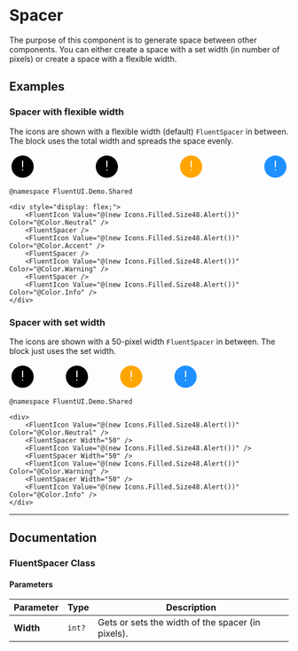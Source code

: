 # Spacer

The purpose of this component is to generate space between other components. You can either create a space with a set width (in number of pixels) or create a space with a flexible width.

## Examples

### Spacer with flexible width

The icons are shown with a flexible width (default) `FluentSpacer` in between. The block uses the total width and spreads the space evenly.

<div style="display: flex; justify-content: space-between; width: 100%;">
    <svg width="48" height="48" fill="var(--neutral-foreground-rest)"><path d="M24 4C12.95 4 4 12.95 4 24s8.95 20 20 20 20-8.95 20-20S35.05 4 24 4Zm-1 9h2v12h-2V13Zm0 16h2v2h-2v-2Z"/></svg>
    <svg width="48" height="48" fill="var(--accent-foreground-rest)"><path d="M24 4C12.95 4 4 12.95 4 24s8.95 20 20 20 20-8.95 20-20S35.05 4 24 4Zm-1 9h2v12h-2V13Zm0 16h2v2h-2v-2Z"/></svg>
    <svg width="48" height="48" fill="orange"><path d="M24 4C12.95 4 4 12.95 4 24s8.95 20 20 20 20-8.95 20-20S35.05 4 24 4Zm-1 9h2v12h-2V13Zm0 16h2v2h-2v-2Z"/></svg>
    <svg width="48" height="48" fill="dodgerblue"><path d="M24 4C12.95 4 4 12.95 4 24s8.95 20 20 20 20-8.95 20-20S35.05 4 24 4Zm-1 9h2v12h-2V13Zm0 16h2v2h-2v-2Z"/></svg>
</div>

```razor
@namespace FluentUI.Demo.Shared

<div style="display: flex;">
    <FluentIcon Value="@(new Icons.Filled.Size48.Alert())" Color="@Color.Neutral" />
    <FluentSpacer />
    <FluentIcon Value="@(new Icons.Filled.Size48.Alert())" Color="@Color.Accent" />
    <FluentSpacer />
    <FluentIcon Value="@(new Icons.Filled.Size48.Alert())" Color="@Color.Warning" />
    <FluentSpacer />
    <FluentIcon Value="@(new Icons.Filled.Size48.Alert())" Color="@Color.Info" />
</div>
```

### Spacer with set width

The icons are shown with a 50-pixel width `FluentSpacer` in between. The block just uses the set width.

<div style="display: flex; align-items: center;">
    <svg width="48" height="48" fill="var(--neutral-foreground-rest)"><path d="M24 4C12.95 4 4 12.95 4 24s8.95 20 20 20 20-8.95 20-20S35.05 4 24 4Zm-1 9h2v12h-2V13Zm0 16h2v2h-2v-2Z"/></svg>
    <div style="width: 50px; flex-shrink: 0;"></div>
    <svg width="48" height="48" fill="var(--accent-foreground-rest)"><path d="M24 4C12.95 4 4 12.95 4 24s8.95 20 20 20 20-8.95 20-20S35.05 4 24 4Zm-1 9h2v12h-2V13Zm0 16h2v2h-2v-2Z"/></svg>
    <div style="width: 50px; flex-shrink: 0;"></div>
    <svg width="48" height="48" fill="orange"><path d="M24 4C12.95 4 4 12.95 4 24s8.95 20 20 20 20-8.95 20-20S35.05 4 24 4Zm-1 9h2v12h-2V13Zm0 16h2v2h-2v-2Z"/></svg>
    <div style="width: 50px; flex-shrink: 0;"></div>
    <svg width="48" height="48" fill="dodgerblue"><path d="M24 4C12.95 4 4 12.95 4 24s8.95 20 20 20 20-8.95 20-20S35.05 4 24 4Zm-1 9h2v12h-2V13Zm0 16h2v2h-2v-2Z"/></svg>
</div>

```razor
@namespace FluentUI.Demo.Shared

<div>
    <FluentIcon Value="@(new Icons.Filled.Size48.Alert())" Color="@Color.Neutral" />
    <FluentSpacer Width="50" />
    <FluentIcon Value="@(new Icons.Filled.Size48.Alert())" />
    <FluentSpacer Width="50" />
    <FluentIcon Value="@(new Icons.Filled.Size48.Alert())" Color="@Color.Warning" />
    <FluentSpacer Width="50" />
    <FluentIcon Value="@(new Icons.Filled.Size48.Alert())" Color="@Color.Info" />
</div>
```

---

## Documentation

### FluentSpacer Class

#### Parameters

| Parameter | Type | Description |
| --- | --- | --- |
| **Width** | `int?` | Gets or sets the width of the spacer (in pixels). |